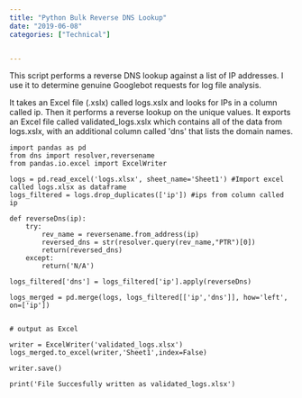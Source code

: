 ```yaml
---
title: "Python Bulk Reverse DNS Lookup"
date: "2019-06-08"
categories: ["Technical"]


---
```


This script performs a reverse DNS lookup against a list of IP addresses. I use it to determine genuine Googlebot requests for log file analysis.

It takes an Excel file (.xslx) called logs.xslx and looks for IPs in a column called ip. Then it performs a reverse lookup on the unique values. It exports an Excel file called validated_logs.xslx which contains all of the data from logs.xslx, with an additional column called 'dns' that lists the domain names.


```
import pandas as pd
from dns import resolver,reversename
from pandas.io.excel import ExcelWriter

logs = pd.read_excel('logs.xlsx', sheet_name='Sheet1') #Import excel called logs.xlsx as dataframe
logs_filtered = logs.drop_duplicates(['ip']) #ips from column called ip

def reverseDns(ip):
	try:
		rev_name = reversename.from_address(ip)
		reversed_dns = str(resolver.query(rev_name,"PTR")[0])
		return(reversed_dns)
	except:
		return('N/A')

logs_filtered['dns'] = logs_filtered['ip'].apply(reverseDns)

logs_merged = pd.merge(logs, logs_filtered[['ip','dns']], how='left', on=['ip'])


# output as Excel

writer = ExcelWriter('validated_logs.xlsx')
logs_merged.to_excel(writer,'Sheet1',index=False)

writer.save()

print('File Succesfully written as validated_logs.xlsx') 

```
